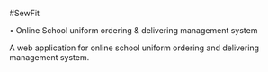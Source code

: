 #SewFit

• Online School uniform ordering & delivering management
system

A web application for online school uniform ordering and
delivering management system.
